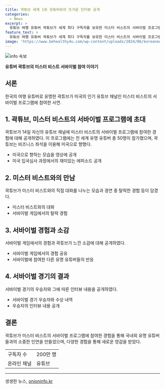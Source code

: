 ```yaml
---
title: 곽튜브 세계 1위 유튜버와의 뜨거운 인터뷰 공개
categories:
  - News
excerpt: >
  유튜브 여행 유튜버 곽튜브가 세계 최다 구독자를 보유한 미스터 비스트의 서바이벌 프로그램에 참여한 사연을 공개했다. 미국으로 향하는 모습과 입국심사에서의 이야기를 담은 영상에서, 곽튜브는 일일만에 탈락하며 특별한 경험을 전했다. 이에 많은 네티즌이 관심을 표시하며 참가한 50명의 유튜버들과의 모습을 주목하고 있다. 또한, 서바이벌의 우승자가 힘든 예술가들을 지원한다는 소식으로 관심이 쏠리고 있다.
feature_text: >
  유튜브 여행 유튜버 곽튜브가 세계 최다 구독자를 보유한 미스터 비스트의 서바이벌 프로그램에 참여한 사연을 공개했다. 미국으로 향하는 모습과 입국심사에서의 이야기를 담은 영상에서, 곽튜브는 일일만에 탈락하며 특별한 경험을 전했다. 이에 많은 네티즌이 관심을 표시하며 참가한 50명의 유튜버들과의 모습을 주목하고 있다. 또한, 서바이벌의 우승자가 힘든 예술가들을 지원한다는 소식으로 관심이 쏠리고 있다.
image: 'https://www.behealthy4u.com/wp-content/uploads/2024/06/koreanews.jpg'
---
```


<p><img src="https://www.behealthy4u.com/wp-content/uploads/2024/06/koreanews.jpg" alt="info 속보" /></p>

<p><strong>유튜버 곽튜브의 미스터 비스트 서바이벌 참여 이야기</strong></p>

<h2 data-ke-size="size26">서론</h2>

<p data-ke-size="size16">한국의 여행 유튜버로 유명한 곽튜브가 미국의 인기 유튜브 채널인 미스터 비스트의 서바이벌 프로그램에 참여한 사연.</p>

<h2 data-ke-size="size26">1. 곽튜브, 미스터 비스트의 서바이벌 프로그램에 초대</h2>

<p data-ke-size="size16">곽튜브가 14일 자신의 유튜브 채널에 미스터 비스트의 서바이벌 프로그램에 참여한 경험에 대해 공개하였다. 이 프로그램에는 전 세계 유명 유튜버 총 50명이 참가했으며, 곽튜브는 비즈니스 좌석을 이용해 미국으로 향했다.</p>

<ul>
<li>미국으로 향하는 모습을 영상에 공개</li>
<li>미국 입국심사 과정에서의 재미있는 에피소드 공개</li>
</ul>

<h2 data-ke-size="size26">2. 미스터 비스트와의 만남</h2>

<p data-ke-size="size16">곽튜브가 미스터 비스트와의 직접 대화를 나누는 모습과 경연 중 탈락한 경험 등이 담겼다.</p>

<ul>
<li>미스터 비스트와의 대화</li>
<li>서바이벌 게임에서의 탈락 경험</li>
</ul>

<h2 data-ke-size="size26">3. 서바이벌 경험과 소감</h2>

<p data-ke-size="size16">서바이벌 게임에서의 경험과 곽튜브가 느낀 소감에 대해 공개하였다.</p>

<ul>
<li>서바이벌 게임에서의 경험 공유</li>
<li>서바이벌에 참여한 다른 유명 유튜버들의 반응</li>
</ul>

<h2 data-ke-size="size26">4. 서바이벌 경기의 결과</h2>

<p data-ke-size="size16">서바이벌 경기의 우승자와 그에 따른 인터뷰 내용을 공개하였다.</p>

<ul>
<li>서바이벌 경기 우승자와 수상 내역</li>
<li>우승자의 인터뷰 내용 공개</li>
</ul>

<h2 data-ke-size="size26">결론</h2>

<p data-ke-size="size16">곽튜브가 미스터 비스트의 서바이벌 프로그램에 참여한 경험을 통해 국내외 유명 유튜버들과의 소중한 인연을 만들었으며, 다양한 경험을 통해 새로운 영감을 받았다.</p>

<table>
  <tr>
    <td>구독자 수</td>
    <td>200만 명</td>
  </tr>
  <tr>
    <td>온라인 채널</td>
    <td>유튜브</td>
  </tr>
</table>

<hr>
생생한 뉴스, <a href="https://onioninfo.kr" rel="dofollow">onioninfo.kr</a>


